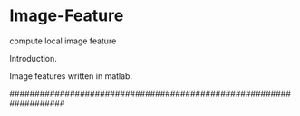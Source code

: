# Image-Feature
compute local image feature

Introduction.

Image features written in matlab.


###################################################################
